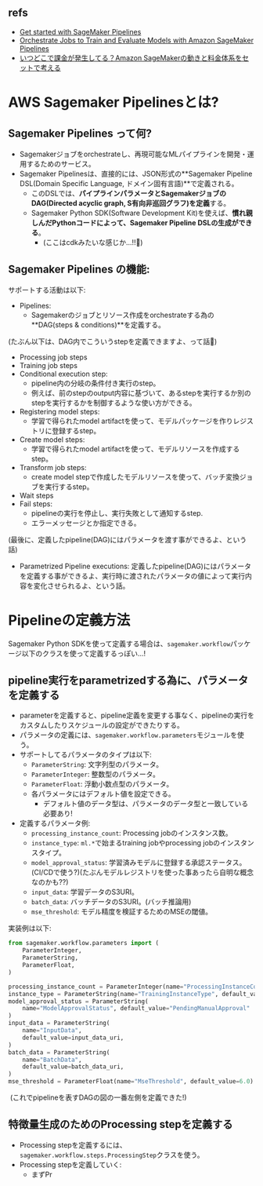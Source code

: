 ## refs

- [Get started with SageMaker Pipelines](https://sagemaker-examples.readthedocs.io/en/latest/sagemaker-pipelines/index.html)
- [Orchestrate Jobs to Train and Evaluate Models with Amazon SageMaker Pipelines](https://sagemaker-examples.readthedocs.io/en/latest/sagemaker-pipelines/tabular/abalone_build_train_deploy/sagemaker-pipelines-preprocess-train-evaluate-batch-transform.html)
- [いつどこで課金が発生してる？Amazon SageMakerの動きと料金体系をセットで考える](https://dev.classmethod.jp/articles/sagemaker-pricing/)

# AWS Sagemaker Pipelinesとは?

## Sagemaker Pipelines って何?

- Sagemakerジョブをorchestrateし、再現可能なMLパイプラインを開発・運用するためのサービス。
- Sagemaker Pipelinesは、直接的には、JSON形式の**Sagemaker Pipeline DSL(Domain Specific Language, ドメイン固有言語)**で定義される。
  - このDSLでは、**パイプラインパラメータとSagemakerジョブのDAG(Directed acyclic graph, S有向非巡回グラフ)を定義**する。
  - Sagemaker Python SDK(Software Development Kit)を使えば、**慣れ親しんだPythonコードによって、Sagemaker Pipeline DSLの生成ができる**。
    - (ここはcdkみたいな感じか...!!:thinking:)

## Sagemaker Pipelines の機能:

サポートする活動は以下:

- Pipelines:
  - Sagemakerのジョブとリソース作成をorchestrateする為の**DAG(steps & conditions)**を定義する。

(たぶん以下は、DAG内でこういうstepを定義できますよ、って話:thinking:)

- Processing job steps
- Training job steps
- Conditional execution step:
  - pipeline内の分岐の条件付き実行のstep。
  - 例えば、前のstepのoutput内容に基づいて、あるstepを実行するか別のstepを実行するかを制御するような使い方ができる。
- Registering model steps:
  - 学習で得られたmodel artifactを使って、モデルパッケージを作りレジストリに登録するstep。
- Create model steps:
  - 学習で得られたmodel artifactを使って、モデルリソースを作成するstep。
- Transform job steps:
  - create model stepで作成したモデルリソースを使って、バッチ変換ジョブを実行するstep。
- Wait steps
- Fail steps:
  - pipelineの実行を停止し、実行失敗として通知するstep.
  - エラーメッセージとか指定できる。

(最後に、定義したpipeline(DAG)にはパラメータを渡す事ができるよ、という話)

- Parametrized Pipeline executions: 定義したpipeline(DAG)にはパラメータを定義する事ができるよ、実行時に渡されたパラメータの値によって実行内容を変化させられるよ、という話。

# Pipelineの定義方法

Sagemaker Python SDKを使って定義する場合は、`sagemaker.workflow`パッケージ以下のクラスを使って定義するっぽい...!

## pipeline実行をparametrizedする為に、パラメータを定義する

- parameterを定義すると、pipeline定義を変更する事なく、pipelineの実行をカスタムしたりスケジュールの設定ができたりする。
- パラメータの定義には、`sagemaker.workflow.parameters`モジュールを使う。
- サポートしてるパラメータのタイプは以下:
  - `ParameterString`: 文字列型のパラメータ。
  - `ParameterInteger`: 整数型のパラメータ。
  - `ParameterFloat`: 浮動小数点型のパラメータ。
  - 各パラメータにはデフォルト値を設定できる。
    - デフォルト値のデータ型は、パラメータのデータ型と一致している必要あり!
- 定義するパラメータ例:
  - `processing_instance_count`: Processing jobのインスタンス数。
  - `instance_type`: `ml.*`で始まるtraining jobやprocessing jobのインスタンスタイプ。
  - `model_approval_status`: 学習済みモデルに登録する承認ステータス。(CI/CDで使う?)(たぶんモデルレジストリを使った事あったら自明な概念なのかも??)
  - `input_data`: 学習データのS3URI。
  - `batch_data`: バッチデータのS3URI。(バッチ推論用)
  - `mse_threshold`: モデル精度を検証するためのMSEの閾値。

実装例は以下:

```python
from sagemaker.workflow.parameters import (
    ParameterInteger,
    ParameterString,
    ParameterFloat,
)

processing_instance_count = ParameterInteger(name="ProcessingInstanceCount", default_value=1)
instance_type = ParameterString(name="TrainingInstanceType", default_value="ml.m5.xlarge")
model_approval_status = ParameterString(
    name="ModelApprovalStatus", default_value="PendingManualApproval"
)
input_data = ParameterString(
    name="InputData",
    default_value=input_data_uri,
)
batch_data = ParameterString(
    name="BatchData",
    default_value=batch_data_uri,
)
mse_threshold = ParameterFloat(name="MseThreshold", default_value=6.0)
```

![]()
(これでpipelineを表すDAGの図の一番左側を定義できた!)

## 特徴量生成のためのProcessing stepを定義する

- Processing stepを定義するには、`sagemaker.workflow.steps.ProcessingStep`クラスを使う。
- Processing stepを定義していく:
  - まずPr

